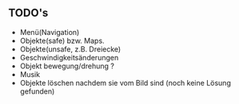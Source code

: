 ## TODO's
- Menü(Navigation)
- Objekte(safe) bzw. Maps.
- Objekte(unsafe, z.B. Dreiecke)
- Geschwindigkeitsänderungen
- Objekt bewegung/drehung ?
- Musik
- Objekte löschen nachdem sie vom Bild sind (noch keine Lösung gefunden)
